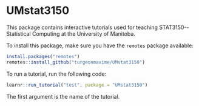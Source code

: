# UMstat3150

This package contains interactive tutorials used for teaching STAT3150--Statistical Computing at the University of Manitoba.

To install this package, make sure you have the `remotes` package available:

```r
install.packages("remotes")
remotes::install_github("turgeonmaxime/UMstat3150")
```

To run a tutorial, run the following code:

```r
learnr::run_tutorial("test", package = "UMstat3150")
```

The first argument is the name of the tutorial.

